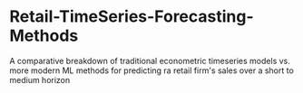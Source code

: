 # Retail-TimeSeries-Forecasting-Methods
 A comparative breakdown of traditional econometric timeseries models vs. more modern ML methods for predicting ra retail firm's sales over a short to medium horizon
